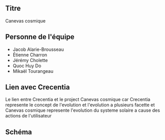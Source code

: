 ## Titre 
Canevas cosmique
## Personne de l'équipe
- Jacob Alarie-Brousseau
- Étienne Charron
- Jérémy Cholette
- Quoc Huy Do
- Mikaël Tourangeau
## Lien avec Crecentia
Le lien entre Crecentia et le project Canevas cosmique car Crecentia represente le concept de l'evolution et l'evolution a plusieurs facette et Canevas cosmique represente l'evolution du systeme solaire a cause des actions de l'utilisateur

## Schéma
